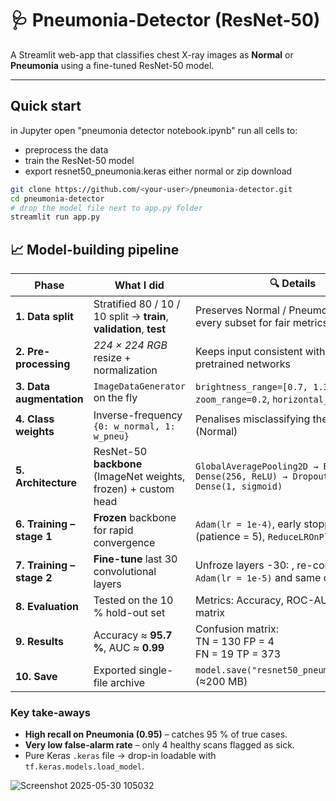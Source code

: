 # 🩺 Pneumonia-Detector (ResNet-50)

A Streamlit web-app that classifies chest X-ray images as **Normal** or **Pneumonia** using a fine-tuned ResNet-50 model.

---

## Quick start

in Jupyter
open "pneumonia detector notebook.ipynb"
 run all cells to:
   - preprocess the data
   - train the ResNet-50 model
   - export resnet50_pneumonia.keras either normal or zip download

```bash
git clone https://github.com/<your-user>/pneumonia-detector.git
cd pneumonia-detector
# drop the model file next to app.py folder
streamlit run app.py
```
## 📈 Model-building pipeline

| Phase | What I did | 🔍 Details |
|-------|-------------|-----------|
| **1. Data split** | Stratified 80 / 10 / 10 split → **train**, **validation**, **test** | Preserves Normal / Pneumonia ratio in every subset for fair metrics |
| **2. Pre-processing** | *224 × 224 RGB* resize + normalization | Keeps input consistent with ImageNet-pretrained networks |
| **3. Data augmentation** | `ImageDataGenerator` on the fly | `brightness_range=[0.7, 1.3]`, `zoom_range=0.2`, `horizontal_flip=True` |
| **4. Class weights** | Inverse-frequency `{0: w_normal, 1: w_pneu}` | Penalises misclassifying the rarer class (Normal) |
| **5. Architecture** | ResNet-50 **backbone** (ImageNet weights, frozen) + custom head | `GlobalAveragePooling2D → BatchNorm → Dense(256, ReLU) → Dropout(0.5) → Dense(1, sigmoid)` |
| **6. Training – stage 1** | **Frozen** backbone for rapid convergence | `Adam(lr = 1e-4)`,  early stopping (patience = 5), `ReduceLROnPlateau` |
| **7. Training – stage 2** | **Fine-tune** last 30 convolutional layers | Unfroze layers -30: , re-compiled with `Adam(lr = 1e-5)` and same callbacks |
| **8. Evaluation** | Tested on the 10 % hold-out set | Metrics: Accuracy, ROC-AUC, confusion matrix |
| **9. Results** | Accuracy ≈ **95.7 %**, AUC ≈ **0.99** | Confusion matrix:<br> TN = 130   FP = 4  <br> FN = 19   TP = 373 |
| **10. Save** | Exported single-file archive | `model.save("resnet50_pneumonia.keras")` (≈200 MB) |

### Key take-aways
* **High recall on Pneumonia (0.95)** – catches 95 % of true cases.  
* **Very low false-alarm rate** – only 4 healthy scans flagged as sick.  
* Pure Keras `.keras` file → drop-in loadable with `tf.keras.models.load_model`.

![Screenshot 2025-05-30 105032](https://github.com/user-attachments/assets/07b6d1be-c822-463a-b140-d25b28e679f2)

